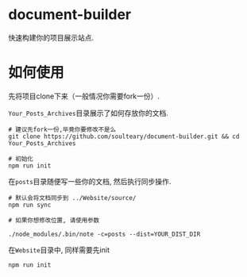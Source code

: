 # document-builder

快速构建你的项目展示站点.

# 如何使用

先将项目clone下来（一般情况你需要fork一份）.

`Your_Posts_Archives`目录展示了如何存放你的文档.


```
# 建议先fork一份,毕竟你要修改不是么
git clone https://github.com/soulteary/document-builder.git && cd Your_Posts_Archives

# 初始化
npm run init
```

在`posts`目录随便写一些你的文档, 然后执行同步操作.

```
# 默认会将文档同步到 ../Website/source/
npm run sync

# 如果你想修改位置, 请使用参数

./node_modules/.bin/note -c=posts --dist=YOUR_DIST_DIR
```

在`Website`目录中, 同样需要先init

```
npm run init
```